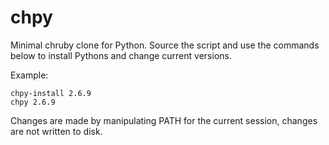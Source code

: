 # chpy

Minimal chruby clone for Python. Source the script and use the commands below to install Pythons and change current versions.

Example:

```shell
chpy-install 2.6.9
chpy 2.6.9
```

Changes are made by manipulating PATH for the current session, changes
are not written to disk.
